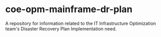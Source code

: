 # coe-opm-mainframe-dr-plan
A repository for information related to the IT Infrastructure Optimization team's Disaster Recovery Plan Implementation need.
